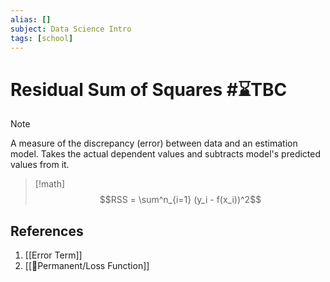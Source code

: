 ```yaml
---
alias: []
subject: Data Science Intro
tags: [school]
---
```

# Residual Sum of Squares #⌛TBC 

> [!note]
> A measure of the discrepancy (error) between data and an estimation model.
Takes the actual dependent values and subtracts model's predicted values from it.

> [!math]
> $$RSS = \sum^n_{i=1} (y_i - f(x_i))^2$$

## References
1. [[Error Term]]
2. [[🗻Permanent/Loss Function]]